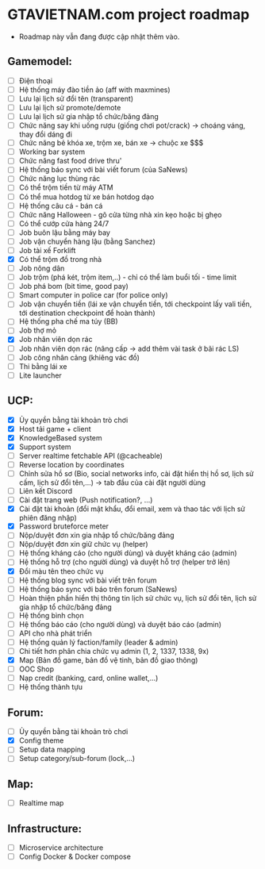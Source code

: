 # GTAVIETNAM.com project roadmap
- Roadmap này vẫn đang được cập nhật thêm vào.

## Gamemodel:

 * [ ] Điện thoại
 * [ ] Hệ thống máy đào tiền ảo (aff with maxmines)
 * [ ] Lưu lại lịch sử đổi tên (transparent)
 * [ ] Lưu lại lịch sử promote/demote
 * [ ] Lưu lại lịch sử gia nhập tổ chức/băng đảng
 * [ ] Chức năng say khi uống rượu (giống chơi pot/crack) -> choáng váng, thay đổi dáng đi
 * [ ] Chức năng bẻ khóa xe, trộm xe, bán xe -> chuộc xe $$$
 * [ ] Working bar system
 * [ ] Chức năng fast food drive thru'
 * [ ] Hệ thống báo sync với bài viết forum (của SaNews)
 * [ ] Chức năng lục thùng rác
 * [ ] Có thể trộm tiền từ máy ATM
 * [ ] Có thể mua hotdog từ xe bán hotdog dạo
 * [ ] Hệ thống câu cá - bán cá
 * [ ] Chức năng Halloween - gõ cửa từng nhà xin kẹo hoặc bị ghẹo
 * [ ] Có thể cướp cửa hàng 24/7
 * [ ] Job buôn lậu bằng máy bay
 * [ ] Job vận chuyển hàng lậu (bằng Sanchez)
 * [ ] Job tài xế Forklift
 * [x] Có thể trộm đồ trong nhà
 * [ ] Job nông dân
 * [ ] Job trộm (phá két, trộm item,..) - chỉ có thể làm buổi tối - time limit
 * [ ] Job phá bom (bit time, good pay)
 * [ ] Smart computer in police car (for police only)
 * [ ] Job vận chuyển tiền (lái xe vận chuyển tiền, tới checkpoint lấy vali tiền, tới destination checkpoint để hoàn thành)
 * [ ] Hệ thống pha chế ma túy (BB)
 * [ ] Job thợ mỏ
 * [x] Job nhân viên dọn rác
 * [ ] Job nhân viên dọn rác (nâng cấp -> add thêm vài task ở bãi rác LS)
 * [ ] Job công nhân cảng (khiêng vác đồ)
 * [ ] Thi bằng lái xe
 * [ ] Lite launcher

## UCP:

 * [x] Ủy quyền bằng tài khoản trò chơi
 * [x] Host tải game + client
 * [x] KnowledgeBased system
 * [x] Support system
 * [ ] Server realtime fetchable API (@cacheable)
 * [ ] Reverse location by coordinates
 * [ ] Chỉnh sửa hồ sơ (Bio, social networks info, cài đặt hiển thị hồ sơ, lịch sử cấm, lịch sử đổi tên,...) -> tab đầu của cài đặt người dùng
 * [ ] Liên kết Discord
 * [ ] Cài đặt trang web (Push notification?, ...)
 * [x] Cài đặt tài khoản (đổi mật khẩu, đổi email, xem và thao tác với lịch sử phiên đăng nhập)
 * [x] Password bruteforce meter
 * [ ] Nộp/duyệt đơn xin gia nhập tổ chức/băng đảng
 * [ ] Nộp/duyệt đơn xin giữ chức vụ (helper)
 * [ ] Hệ thống kháng cáo (cho người dùng) và duyệt kháng cáo (admin)
 * [ ] Hệ thống hỗ trợ (cho người dùng) và duyệt hỗ trợ (helper trở lên)
 * [x] Đổi màu tên theo chức vụ
 * [ ] Hệ thống blog sync với bài viết trên forum
 * [ ] Hệ thống báo sync với báo trên forum (SaNews)
 * [ ] Hoàn thiện phần hiển thị thông tin lịch sử chức vụ, lịch sử đổi tên, lịch sử gia nhập tổ chức/băng đảng
 * [ ] Hệ thống bình chọn
 * [ ] Hệ thống báo cáo (cho người dùng) và duyệt báo cáo (admin)
 * [ ] API cho nhà phát triển
 * [ ] Hệ thống quản lý faction/family (leader & admin)
 * [ ] Chi tiết hơn phân chia chức vụ admin (1, 2, 1337, 1338, 9x)
 * [x] Map (Bản đồ game, bản đồ vệ tinh, bản đồ giao thông)
 * [ ] OOC Shop
 * [ ] Nạp credit (banking, card, online wallet,...)
 * [ ] Hệ thống thành tựu

## Forum:

 * [ ] Ủy quyền bằng tài khoản trò chơi
 * [x] Config theme
 * [ ] Setup data mapping
 * [ ] Setup category/sub-forum (lock,...)

## Map:

 * [ ] Realtime map

## Infrastructure:

 * [ ] Microservice architecture
 * [ ] Config Docker & Docker compose

